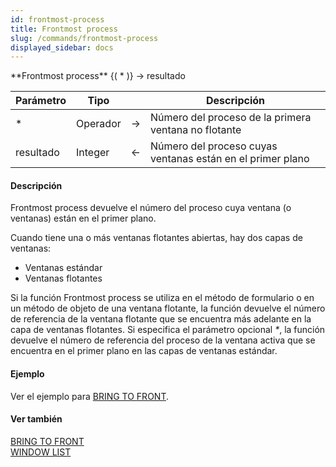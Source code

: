 ```yaml
---
id: frontmost-process
title: Frontmost process
slug: /commands/frontmost-process
displayed_sidebar: docs
---
```


<!--REF #_command_.Frontmost process.Syntax-->**Frontmost process** {( * )} -> resultado<!-- END REF-->
<!--REF #_command_.Frontmost process.Params-->
| Parámetro | Tipo |  | Descripción |
| --- | --- | --- | --- |
| * | Operador | &rarr; | Número del proceso de la primera ventana no flotante |
| resultado | Integer | &larr; | Número del proceso cuyas ventanas están en el primer plano |

<!-- END REF-->

#### Descripción 

<!--REF #_command_.Frontmost process.Summary-->Frontmost process devuelve el número del proceso cuya ventana (o ventanas) están en el primer plano.<!-- END REF--> 

Cuando tiene una o más ventanas flotantes abiertas, hay dos capas de ventanas:

* Ventanas estándar
* Ventanas flotantes

Si la función Frontmost process se utiliza en el método de formulario o en un método de objeto de una ventana flotante, la función devuelve el número de referencia de la ventana flotante que se encuentra más adelante en la capa de ventanas flotantes. Si especifica el parámetro opcional *\**, la función devuelve el número de referencia del proceso de la ventana activa que se encuentra en el primer plano en las capas de ventanas estándar.

#### Ejemplo 

Ver el ejemplo para [BRING TO FRONT](bring-to-front.md "BRING TO FRONT").

#### Ver también 

[BRING TO FRONT](bring-to-front.md)  
[WINDOW LIST](window-list.md)  